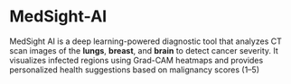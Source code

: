 # MedSight-AI
MedSight AI is a deep learning-powered diagnostic tool that analyzes CT scan images of the **lungs**, **breast**, and **brain** to detect cancer severity. It visualizes infected regions using Grad-CAM heatmaps and provides personalized health suggestions based on malignancy scores (1–5)
